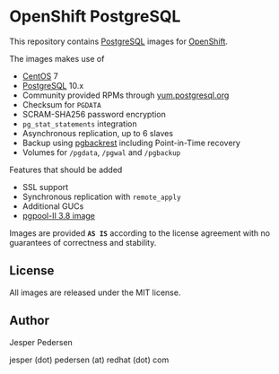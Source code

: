 # OpenShift PostgreSQL

This repository contains [PostgreSQL](https://www.postgresql.org) images for [OpenShift](https://www.openshift.com/).

The images makes use of

* [CentOS](https://www.centos.org) 7
* [PostgreSQL](https://www.postgresql.org) 10.x
* Community provided RPMs through [yum.postgresql.org](https://yum.postgresql.org)
* Checksum for `PGDATA`
* SCRAM-SHA256 password encryption
* `pg_stat_statements` integration
* Asynchronous replication, up to 6 slaves
* Backup using [pgbackrest](https://pgbackrest.org) including Point-in-Time recovery
* Volumes for `/pgdata`, `/pgwal` and `/pgbackup`

Features that should be added

* SSL support
* Synchronous replication with `remote_apply`
* Additional GUCs
* [pgpool-II 3.8 image](http://www.pgpool.net)

Images are provided **`AS IS`** according to the license agreement with
no guarantees of correctness and stability.

## License

All images are released under the MIT license.

## Author

Jesper Pedersen

jesper (dot) pedersen (at) redhat (dot) com
